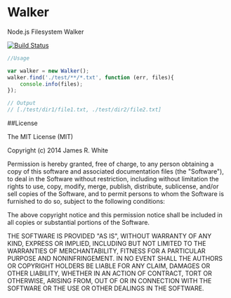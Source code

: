 Walker
======

Node.js Filesystem Walker

[![Build Status](https://travis-ci.org/LlamaSantos/Walker.png?branch=master)](https://travis-ci.org/LlamaSantos/Walker)

```JavaScript
//Usage

var walker = new Walker();
walker.find('./test/**/*.txt', function (err, files){
	console.info(files);
});

// Output
// [./test/dir1/file1.txt, ./test/dir2/file2.txt]
```


##License

The MIT License (MIT)

Copyright (c) 2014 James R. White

Permission is hereby granted, free of charge, to any person obtaining a copy of
this software and associated documentation files (the "Software"), to deal in
the Software without restriction, including without limitation the rights to
use, copy, modify, merge, publish, distribute, sublicense, and/or sell copies of
the Software, and to permit persons to whom the Software is furnished to do so,
subject to the following conditions:

The above copyright notice and this permission notice shall be included in all
copies or substantial portions of the Software.

THE SOFTWARE IS PROVIDED "AS IS", WITHOUT WARRANTY OF ANY KIND, EXPRESS OR
IMPLIED, INCLUDING BUT NOT LIMITED TO THE WARRANTIES OF MERCHANTABILITY, FITNESS
FOR A PARTICULAR PURPOSE AND NONINFRINGEMENT. IN NO EVENT SHALL THE AUTHORS OR
COPYRIGHT HOLDERS BE LIABLE FOR ANY CLAIM, DAMAGES OR OTHER LIABILITY, WHETHER
IN AN ACTION OF CONTRACT, TORT OR OTHERWISE, ARISING FROM, OUT OF OR IN
CONNECTION WITH THE SOFTWARE OR THE USE OR OTHER DEALINGS IN THE SOFTWARE.